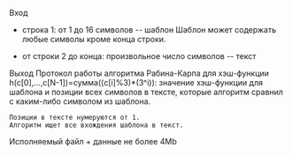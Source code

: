 Вход
- строка 1:
	от 1 до 16 символов -- шаблон
	Шаблон может содержать любые символы кроме конца строки.

- от строки 2 до конца:
	произвольное число символов -- текст

Выход
	Протокол работы алгоритма Рабина-Карпа для хэш-функции h(c[0],...,c[N-1])=сумма((c[i]%3)*(3^i)): значение хэш-функции для шаблона и позиции всех символов в тексте, которые алгоритм сравнил с каким-либо символом из шаблона.

	Позиции в тексте нумеруются от 1.
	Алгоритм ищет все вхождения шаблона в текст.

Исполняемый файл + данные не более 4Mb
